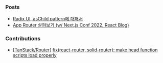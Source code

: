 ### Posts
- [Radix UI, asChild pattern에 대해서](https://wookhyung.netlify.app/blog/radix-ui-aschild-pattern)
- [App Router 살펴보기 (w/ Next.js Conf 2022, React Blog)](https://wookhyung.netlify.app/blog/app-router-with-nextjs-conf-2022)

### Contributions
- [[TanStack/Router](https://github.com/TanStack/router)] [fix(react-router, solid-router): make head function scripts load properly](https://github.com/TanStack/router/pull/4323)

